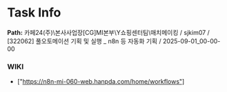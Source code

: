 # Task Info

**Path:** 카페24(주)\본사사업장\[CG]MI본부\Y쇼핑센터팀\매치메이킹 / sjkim07 / [322062] 풀오토메이션 기획 및 실행 _ n8n 등 자동화 기획 / 2025-09-01_00-00-00

### WIKI
- ["https://n8n-mi-060-web.hanpda.com/home/workflows"]

